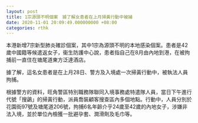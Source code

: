 ```yaml
---
layout: post
title: 1宗源頭不明個案　據了解女患者在上月掃黃行動中被捕
date: 2020-11-01 20:09:49.000000000 +08:00
categories: rthk
---
```


本港新增7宗新型肺炎確診個案，其中1宗為源頭不明的本地感染個案。患者是42歲中國籍等候遣返女子，衞生防護中心說，患者指自己在8月由內地到港，在被拘捕前一直住在塘尾道東方泛達酒店。

據了解，這名女患者是在上月28日、警方及入境處一次掃黃行動中，被執法人員拘捕。

根據警方的資料，旺角警區特別職務隊聯同入境事務處特遣隊人員，當日下午進行代號「搜鷁」的掃黃行動，派員喬裝顧客搜查區內多個地點。行動中，人員分別於花園街97號及塘尾道206號，拘捕6名年齡介乎24歲至42歲的內地女子，涉嫌非法入境，並於單位內檢獲一批避孕套、潤滑劑及毛巾等。
